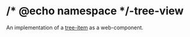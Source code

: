 # /* @echo namespace */-tree-view
An implementation of a [tree-item](https://w3c.github.io/aria-practices/#TreeView) as a web-component.